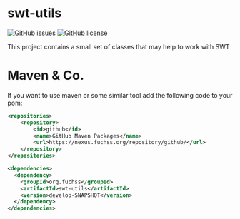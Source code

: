 # swt-utils
[![GitHub issues](https://img.shields.io/github/issues/dfuchss/swt-utils.svg?style=square)](https://github.com/dfuchss/swt-utils/issues)
[![GitHub license](https://img.shields.io/badge/license-MIT-blue.svg?style=square)](https://github.com/dfuchss/swt-utils/blob/master/LICENCE.md)

This project contains a small set of classes that may help to work with SWT

# Maven & Co.
If you want to use maven or some similar tool add the following code to your pom:
```xml
<repositories>
	<repository>
		<id>github</id>
		<name>GitHub Maven Packages</name>
		<url>https://nexus.fuchss.org/repository/github/</url>
	</repository>
</repositories>

<dependencies>
  <dependency>
    <groupId>org.fuchss</groupId>
    <artifactId>swt-utils</artifactId>
    <version>develop-SNAPSHOT</version>
  </dependency>
</dependencies>
```
